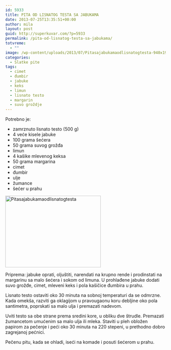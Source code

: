```yaml
---
id: 5933
title: PITA OD LISNATOG TESTA SA JABUKAMA
date: 2013-07-25T13:35:51+00:00
author: mila
layout: post
guid: http://superkuvar.com/?p=5933
permalink: /pita-od-lisnatog-testa-sa-jabukama/
totvreme:
  - ""
image: /wp-content/uploads/2013/07/Pitasajabukamaodlisnatogtesta-940x198.jpg
categories:
  - Slatke pite
tags:
  - cimet
  - đumbir
  - jabuke
  - keks
  - limun
  - lisnato testo
  - margarin
  - suvo groždje
---
```

Potrebno je:

  * zamrznuto lisnato testo (500 g)
  * 4 veće kisele jabuke
  * 100 grama šećera
  * 50 grama suvog grožđa
  * limun
  * 4 kašike mlevenog keksa
  * 50 grama margarina
  * cimet
  * đumbir
  * ulje
  * žumance
  * šećer u prahu

<img class="alignnone size-medium wp-image-5934" src="//superkuvar.com/wp-content/uploads/2013/07/Pitasajabukamaodlisnatogtesta-300x225.jpg" alt="Pitasajabukamaodlisnatogtesta" width="300" height="225" /> 

Priprema: jabuke oprati, oljuštiti, narendati na krupno rende i prodinstati na margarinu sa malo šećera i sokom od limuna. U prohlađene jabuke dodati suvo grožđe, cimet, mleveni keks i pola kašičice đumbira u prahu.

Lisnato testo ostaviti oko 30 minuta na sobnoj temperaturi da se odmrzne. Kada omekša, razviti ga oklagijom u pravougaonu koru debljine oko pola santimetra, poprskati sa malo ulja i premazati nadevom.

Uviti testo sa obe strane prema sredini kore, u obliku dve štrudle. Premazati žumancetom umućenim sa malo ulja ili mleka. Staviti u pleh obložen papirom za pečenje i peći oko 30 minuta na 220 stepeni, u prethodno dobro zagrejanoj pećnici.

Pečenu pitu, kada se ohladi, iseći na komade i posuti šećerom u prahu.